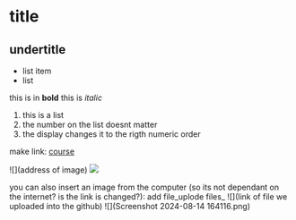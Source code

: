 # title
## undertitle
* list item
* list

this is in **bold**
this is _italic_ 

1. this is a list
1. the number on the list doesnt matter
1. the display changes it to the rigth numeric order


make link:
[course](https://github.com/szabgab/wis-python-course-2024-04)

![](address of image)
![](https://www.google.com/url?sa=i&url=https%3A%2F%2Ftwitter.com%2F3DROD%2Fstatus%2F1106981035861073920&psig=AOvVaw2s7eXsg43tgn47w8ptaIPu&ust=1730710023695000&source=images&cd=vfe&opi=89978449&ved=0CBQQjRxqFwoTCKjwkrjjv4kDFQAAAAAdAAAAABAJ)

you can also insert an image from the computer (so its not dependant on the internet? is the link is changed?):
add file_uplode files_
![](link of file we uploaded into the github)
![](Screenshot 2024-08-14 164116.png)
